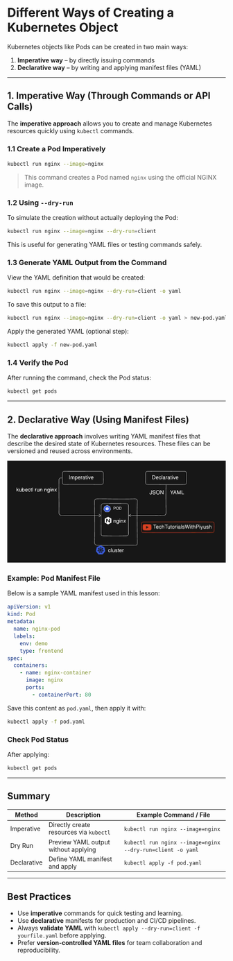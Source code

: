 # Different Ways of Creating a Kubernetes Object

Kubernetes objects like Pods can be created in two main ways:

1. **Imperative way** – by directly issuing commands
2. **Declarative way** – by writing and applying manifest files (YAML)

---

## 1. Imperative Way (Through Commands or API Calls)

The **imperative approach** allows you to create and manage Kubernetes resources quickly using `kubectl` commands.

### 1.1 Create a Pod Imperatively

```bash
kubectl run nginx --image=nginx
```

> This command creates a Pod named `nginx` using the official NGINX image.

### 1.2 Using `--dry-run`

To simulate the creation without actually deploying the Pod:

```bash
kubectl run nginx --image=nginx --dry-run=client
```

This is useful for generating YAML files or testing commands safely.

### 1.3 Generate YAML Output from the Command

View the YAML definition that would be created:

```bash
kubectl run nginx --image=nginx --dry-run=client -o yaml
```

To save this output to a file:

```bash
kubectl run nginx --image=nginx --dry-run=client -o yaml > new-pod.yaml
```

Apply the generated YAML (optional step):

```bash
kubectl apply -f new-pod.yaml
```

### 1.4 Verify the Pod

After running the command, check the Pod status:

```bash
kubectl get pods
```

---

## 2. Declarative Way (Using Manifest Files)

The **declarative approach** involves writing YAML manifest files that describe the desired state of Kubernetes resources. These files can be versioned and reused across environments.

![Declarative Approach](./img.png)

### Example: Pod Manifest File

Below is a sample YAML manifest used in this lesson:

```yaml
apiVersion: v1
kind: Pod
metadata:
  name: nginx-pod
  labels:
    env: demo
    type: frontend
spec:
  containers:
    - name: nginx-container
      image: nginx
      ports:
        - containerPort: 80
```

Save this content as `pod.yaml`, then apply it with:

```bash
kubectl apply -f pod.yaml
```

### Check Pod Status

After applying:

```bash
kubectl get pods
```

---

## Summary

| Method        | Description                               | Example Command / File                        |
|---------------|-------------------------------------------|------------------------------------------------|
| Imperative    | Directly create resources via `kubectl`   | `kubectl run nginx --image=nginx`             |
| Dry Run       | Preview YAML output without applying      | `kubectl run nginx --image=nginx --dry-run=client -o yaml` |
| Declarative   | Define YAML manifest and apply            | `kubectl apply -f pod.yaml`                   |

---

## Best Practices

- Use **imperative** commands for quick testing and learning.
- Use **declarative** manifests for production and CI/CD pipelines.
- Always **validate YAML** with `kubectl apply --dry-run=client -f yourfile.yaml` before applying.
- Prefer **version-controlled YAML files** for team collaboration and reproducibility.
